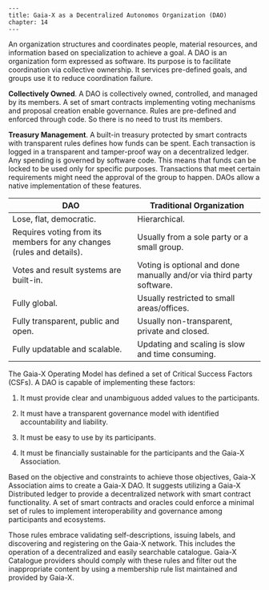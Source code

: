 ```
---
title: Gaia-X as a Decentralized Autonomos Organization (DAO)
chapter: 14
---
```

An organization structures and coordinates people, material resources, and information based on specialization to achieve a goal. A DAO is an organization form expressed as software. Its purpose is to facilitate coordination via collective ownership. It services pre-defined goals, and groups use it to reduce coordination failure.

**Collectively Owned**. A DAO is collectively owned, controlled, and managed by its members. A set of smart contracts implementing voting mechanisms and proposal creation enable governance. Rules are pre-defined and enforced through code. So there is no need to trust its members.

**Treasury Management**. A built-in treasury protected by smart contracts with transparent rules defines how funds can be spent. Each transaction is logged in a transparent and tamper-proof way on a decentralized ledger. Any spending is governed by software code. This means that funds can be locked to be used only for specific purposes. Transactions that meet certain requirements might need the approval of the group to happen. DAOs allow a native implementation of these features.

| **DAO**                                                      | **Traditional Organization**                                 |
| ------------------------------------------------------------ | ------------------------------------------------------------ |
| Lose, flat, democratic.                                      | Hierarchical.                                                |
| Requires voting from its members for any changes  (rules and details). | Usually from a sole party or a small group.                  |
| Votes and result systems are built-in.                       | Voting is optional and done manually and/or via  third party software. |
| Fully global.                                                | Usually restricted to small areas/offices.                   |
| Fully transparent, public and open.                          | Usually non-transparent, private and closed.                 |
| Fully updatable and scalable.                                | Updating and scaling is slow and time consuming.             |

The Gaia-X Operating Model has defined a set of Critical Success Factors (CSFs).  A DAO is capable of implementing these factors:

1. It must provide clear and unambiguous added values to the participants.

2. It must have a transparent governance model with identified accountability and liability.
3. It must be easy to use by its participants.

4. It must be financially sustainable for the participants and the Gaia-X Association.

Based on the objective and constraints to achieve those objectives, Gaia-X Association aims to create a Gaia-X DAO. It suggests utilizing a Gaia-X Distributed ledger to provide a decentralized network with smart contract functionality. A set of smart contracts and oracles could enforce a minimal set of rules to implement interoperability and governance among participants and ecosystems.

Those rules embrace validating self-descriptions, issuing labels, and discovering and registering on the Gaia-X network. This includes the operation of a decentralized and easily searchable catalogue. Gaia-X Catalogue providers should comply with these rules and filter out the inappropriate content by using a membership rule list maintained and provided by Gaia-X.
